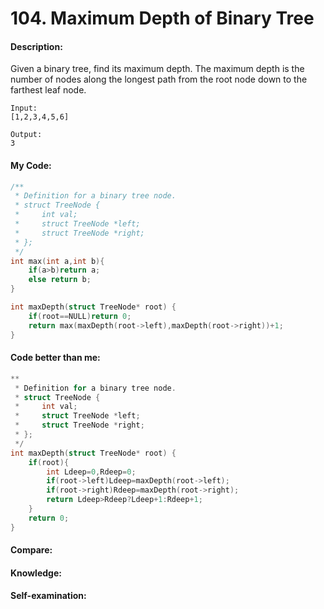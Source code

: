 <h1>104. Maximum Depth of Binary Tree</h1>

<h4>Description:</h4>
Given a binary tree, find its maximum depth.
The maximum depth is the number of nodes along the longest path from the root node down to the farthest leaf node.

```
Input:
[1,2,3,4,5,6]

Output:
3
```

<h4>My Code:</h4>

```c
/**
 * Definition for a binary tree node.
 * struct TreeNode {
 *     int val;
 *     struct TreeNode *left;
 *     struct TreeNode *right;
 * };
 */
int max(int a,int b){
    if(a>b)return a;
    else return b;
}

int maxDepth(struct TreeNode* root) {
    if(root==NULL)return 0;
    return max(maxDepth(root->left),maxDepth(root->right))+1;
}
```

<h4>Code better than me:</h4>

```c
**
 * Definition for a binary tree node.
 * struct TreeNode {
 *     int val;
 *     struct TreeNode *left;
 *     struct TreeNode *right;
 * };
 */
int maxDepth(struct TreeNode* root) {
    if(root){
        int Ldeep=0,Rdeep=0;
        if(root->left)Ldeep=maxDepth(root->left);
        if(root->right)Rdeep=maxDepth(root->right);
        return Ldeep>Rdeep?Ldeep+1:Rdeep+1;
    }
    return 0;
}
```


<h4>Compare:</h4>


<h4>Knowledge:</h4>

<h4>Self-examination:</h4>
